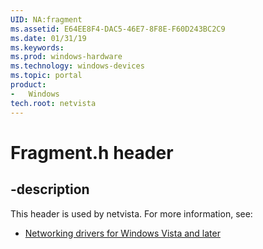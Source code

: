 ```yaml
---
UID: NA:fragment
ms.assetid: E64EE8F4-DAC5-46E7-8F8E-F60D243BC2C9
ms.date: 01/31/19
ms.keywords: 
ms.prod: windows-hardware
ms.technology: windows-devices
ms.topic: portal
product:
-	Windows
tech.root: netvista
---
```


# Fragment.h header


## -description


This header is used by netvista. For more information, see:

- [Networking drivers for Windows Vista and later](../_netvista/index.md)
